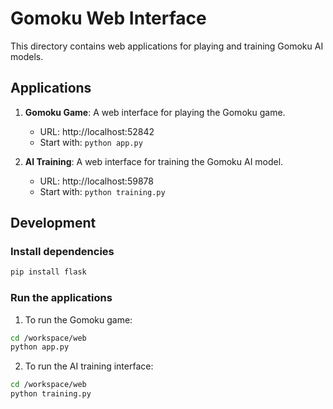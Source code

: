 # Gomoku Web Interface

This directory contains web applications for playing and training Gomoku AI models.

## Applications

1. **Gomoku Game**: A web interface for playing the Gomoku game.
   - URL: http://localhost:52842
   - Start with: `python app.py`

2. **AI Training**: A web interface for training the Gomoku AI model.
   - URL: http://localhost:59878
   - Start with: `python training.py`

## Development

### Install dependencies

```bash
pip install flask
```

### Run the applications

1. To run the Gomoku game:

```bash
cd /workspace/web
python app.py
```

2. To run the AI training interface:

```bash
cd /workspace/web
python training.py
```